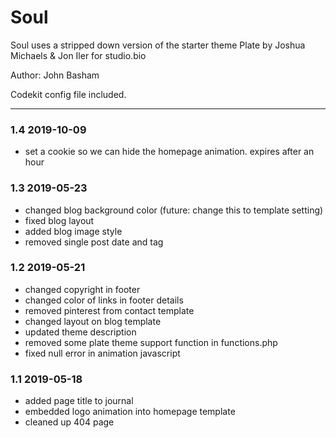 # Soul 

Soul uses a stripped down version of the starter theme Plate by Joshua Michaels & Jon Iler for studio.bio

Author: John Basham

Codekit config file included.

*******************************************************************

### 1.4 2019-10-09
- set a cookie so we can hide the homepage animation. expires after an hour

### 1.3 2019-05-23
- changed blog background color (future: change this to template setting)
- fixed blog layout
- added blog image style
- removed single post date and tag

### 1.2 2019-05-21
- changed copyright in footer
- changed color of links in footer details
- removed pinterest from contact template
- changed layout on blog template
- updated theme description
- removed some plate theme support function in functions.php
- fixed null error in animation javascript

### 1.1 2019-05-18
- added page title to journal
- embedded logo animation into homepage template
- cleaned up 404 page